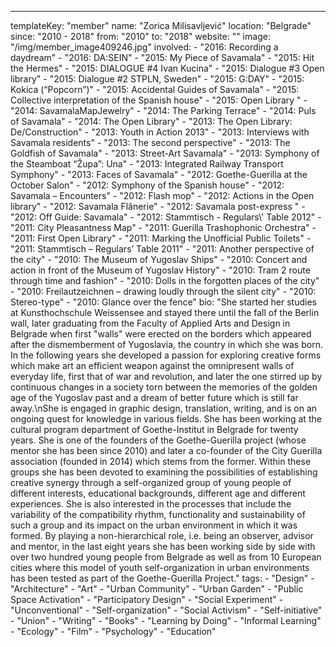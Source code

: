 ---
  templateKey: "member"
  name: "Zorica Milisavljević"
  location: "Belgrade"
  since: "2010 - 2018"
  from: "2010"
  to: "2018"
  website: ""
  image: "/img/member_image409246.jpg"
  involved: 
    - "2016: Recording a daydream"
    - "2016: DA:SEIN"
    - "2015: My Piece of Savamala"
    - "2015: Hit the Hermes"
    - "2015: DIALOGUE #4 Ivan Kucina"
    - "2015: Dialogue #3 Open library"
    - "2015: Dialogue #2 STPLN, Sweden"
    - "2015: G:DAY"
    - "2015: Kokica (“Popcorn”)"
    - "2015: Accidental Guides of Savamala"
    - "2015: Collective interpretation of the Spanish house"
    - "2015: Open Library "
    - "2014: SavamalaMapJewelry"
    - "2014: The Parking Terrace"
    - "2014: Puls of Savamala"
    - "2014: The Open Library"
    - "2013: The Open Library: De/Construction"
    - "2013: Youth in Action 2013"
    - "2013: Interviews with Savamala residents"
    - "2013: The second perspective"
    - "2013: The Goldfish of Savamala"
    - "2013: Street-Art Savamala"
    - "2013: Symphony of the Steamboat “Župa”: Una"
    - "2013: Integrated Railway Transport Symphony"
    - "2013: Faces of Savamala"
    - "2012: Goethe-Guerilla at the October Salon"
    - "2012: Symphony of the Spanish house"
    - "2012: Savamala – Encounters"
    - "2012: Flash mop"
    - "2012: Actions in the Open library"
    - "2012: Savamala Flânerie"
    - "2012: Savamala post-express "
    - "2012: Off Guide: Savamala"
    - "2012: Stammtisch - Regulars\\' Table 2012"
    - "2011: City Pleasantness Map"
    - "2011: Guerilla Trashophonic Orchestra"
    - "2011: First Open Library"
    - "2011: Marking the Unofficial Public Toilets"
    - "2011: Stammtisch – Regulars’ Table 2011"
    - "2011: Another perspective of the city"
    - "2010: The Museum of Yugoslav Ships"
    - "2010: Concert and action in front of the Museum of Yugoslav History"
    - "2010: Tram 2 route through time and fashion"
    - "2010: Dolls in the forgotten places of the city"
    - "2010: Freilautzeichnen – drawing loudly through the silent city"
    - "2010: Stereo-type"
    - "2010: Glance over the fence"
  bio: "She started her studies at Kunsthochschule Weissensee and stayed there until the fall of the Berlin wall, later graduating from the Faculty of Applied Arts and Design in Belgrade when first \"walls\" were erected on the borders which appeared after the dismemberment of Yugoslavia, the country in which she was born. In the following years she developed a passion for exploring creative forms which make art an efficient weapon against the omnipresent walls of everyday life, first that of war and revolution, and later the one stirred up by continuous changes in a society torn between the memories of the golden age of the Yugoslav past and a dream of better future which is still far away.\nShe is engaged in graphic design, translation, writing, and is on an ongoing quest for knowledge in various fields. She has been working at the cultural program department of Goethe-Institut in Belgrade for twenty years. She is one of the founders of the Goethe-Guerilla project (whose mentor she has been since 2010) and later a co-founder of the City Guerilla association (founded in 2014) which stems from the former. Within these groups she has been devoted to examining the possibilities of establishing creative synergy through a self-organized group of young people of different interests, educational backgrounds, different age and different experiences. She is also interested in the processes that include the variability of the compatibility rhythm, functionality and sustainability of such a group and its impact on the urban environment in which it was formed. By playing a non-hierarchical role, i.e. being an observer, advisor and mentor, in the last eight years she has been working side by side with over two hundred young people from Belgrade as well as from 10 European cities where this model of youth self-organization in urban environments has been tested as part of the Goethe-Guerilla Project."
  tags: 
    - "Design"
    - "Architecture"
    - "Art"
    - "Urban Community"
    - "Urban Garden"
    - "Public Space Activation"
    - "Participatory Design"
    - "Social Experiment"
    - "Unconventional"
    - "Self-organization"
    - "Social Activism"
    - "Self-initiative"
    - "Union"
    - "Writing"
    - "Books"
    - "Learning by Doing"
    - "Informal Learning"
    - "Ecology"
    - "Film"
    - "Psychology"
    - "Education"
